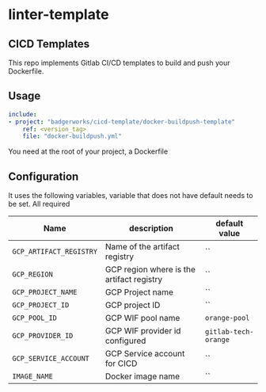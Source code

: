 # linter-template

## CICD Templates
This repo implements Gitlab CI/CD templates to build and push your Dockerfile.


## Usage
```yaml
include:
- project: "badgerworks/cicd-template/docker-buildpush-template"
    ref: <version_tag>
    file: "docker-buildpush.yml"
```

You need at the root of your project, a Dockerfile



## Configuration 

It uses the following variables, variable that does not have default needs to be set. All required

| Name                  | description                               | default value |
|-----------------------|-------------------------------------------|--------------|
| `GCP_ARTIFACT_REGISTRY`        | Name of the artifact registry             | ``         ||
| `GCP_REGION`      | GCP region where is the artifact registry | ``       |
| `GCP_PROJECT_NAME` | GCP Project name                          | ``         |
| `GCP_PROJECT_ID`      | GCP project ID                            | ``                   |
| `GCP_POOL_ID`         | GCP WIF pool name                         | `orange-pool`        |
| `GCP_PROVIDER_ID`     | GCP WIF provider id configured            | `gitlab-tech-orange` |
| `GCP_SERVICE_ACCOUNT` | GCP Service account for CICD              | ``                   |
| `IMAGE_NAME` | Docker image name                         | ``                   |



